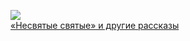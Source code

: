 ![](«Несвятые%20святые»%20и другие%20рассказы.jpg)  
[«Несвятые святые» и другие рассказы](«Несвятые%20святые»%20и другие%20рассказы.md)
